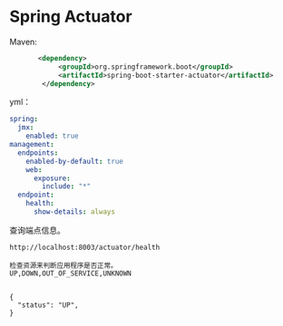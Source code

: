 # Spring Actuator

Maven:
```xml
       <dependency>
            <groupId>org.springframework.boot</groupId>
            <artifactId>spring-boot-starter-actuator</artifactId>
        </dependency>
```

yml：

```yml
spring:
  jmx:
    enabled: true
management:
  endpoints:
    enabled-by-default: true
    web:
      exposure:
        include: "*"
  endpoint:
    health:
      show-details: always
```

查询端点信息。


```sh
http://localhost:8003/actuator/health
```
```
检查资源来判断应用程序是否正常。
UP,DOWN,OUT_OF_SERVICE,UNKNOWN


{
  "status": "UP",
}
```